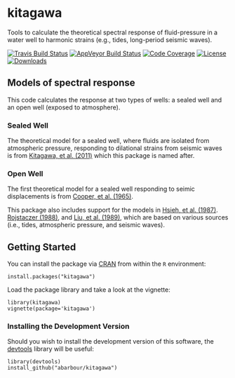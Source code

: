 # kitagawa

Tools to calculate the theoretical spectral response 
of fluid-pressure in a water well
to harmonic strains (e.g., tides, long-period seismic waves).

[![Travis Build Status](https://travis-ci.org/abarbour/kitagawa.svg)](https://travis-ci.org/abarbour/kitagawa) [![AppVeyor Build Status](https://ci.appveyor.com/api/projects/status/github/abarbour/kitagawa?branch=master&svg=true)](https://ci.appveyor.com/project/abarbour/kitagawa) [![Code Coverage](https://codecov.io/gh/abarbour/kitagawa/branch/master/graph/badge.svg)](https://codecov.io/gh/abarbour/kitagawa) [![License](https://img.shields.io/badge/license-GPL-orange.svg)](https://www.gnu.org/licenses/gpl-2.0.html) [![Downloads](https://cranlogs.r-pkg.org/badges/kitagawa)](https://www.r-pkg.org/pkg/kitagawa)

## Models of spectral response

This code calculates the response at two types of wells: a sealed well and
an open well (exposed to atmosphere).

### Sealed Well

The theoretical model for a sealed well, where fluids are isolated from atmospheric pressure, 
responding to dilational strains from seismic waves is from 
[Kitagawa, et al. (2011)](https://doi.org/10.1029/2010JB007794 "Frequency characteristics of the response of water pressure in a closed well to volumetric strain in the high-frequency domain") which this package is named after.

### Open Well

The first theoretical model for a sealed well responding to seimic displacements is from 
[Cooper, et al. (1965)](https://doi.org/10.1029/JZ070i016p03915 "The response of well-aquifer systems to seismic waves").

This package also includes support for the models in
[Hsieh, et al. (1987)](https://doi.org/10.1029/WR023i010p01824 "Determination of aquifer transmissivity from Earth tide analysis").
[Rojstaczer (1988)](https://doi.org/10.1029/JB093iB11p13619 "Intermediate period response of water levels in wells to crustal strain: Sensitivity and noise level"), and
[Liu, et al. (1989)](https://doi.org/10.1029/JB094iB07p09453 "Seismically induced water level fluctuations in the Wali Well, Beijing, China"), which are based on various sources (i.e., tides, atmospheric pressure, and seismic waves).

## Getting Started

You can install the package via
[CRAN](http://cran.r-project.org/package=kitagawa)
from within the `R` environment:

    install.packages("kitagawa")

Load the package library and take a look at the vignette:

    library(kitagawa)
    vignette(package='kitagawa')
    
### Installing the Development Version

Should you wish to install the development version
of this software, the [devtools][2] library
will be useful:

    library(devtools)
    install_github("abarbour/kitagawa")

[2]: http://cran.r-project.org/web/packages/devtools
